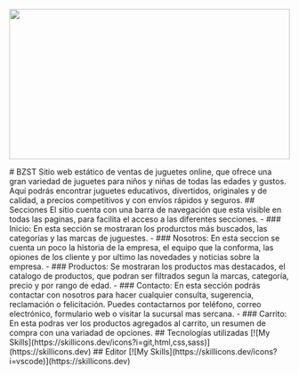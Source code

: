 <p><img src="https://cdn.dribbble.com/users/2158774/screenshots/4416038/music-boy.gif" height=270px width=100%></p>
# BZST
Sitio web estático de ventas de juguetes online, que ofrece una gran variedad de juguetes para niños y niñas de todas las edades y gustos. Aquí podrás encontrar juguetes educativos, divertidos, originales y de calidad, a precios competitivos y con envíos rápidos y seguros.
## Secciones
El sitio cuenta con una barra de navegación que esta visible en todas las paginas, para facilita el acceso a las diferentes secciones.
- ### Inicio:
En esta sección se mostraran los produrctos más buscados, las categorías y las marcas de juguestes.
- ### Nosotros:
En esta seccion se cuenta un poco la historia de la empresa, el equipo que la conforma, las opiones de los cliente y por ultimo las novedades y noticias sobre la empresa.
- ### Productos:
Se mostraran los productos mas destacados, el catalogo de productos, que podran ser filtrados segun la marcas, categoría, precio y por rango de edad.
- ### Contacto:
En esta sección podrás contactar con nosotros para hacer cualquier consulta, sugerencia, reclamación o felicitación. Puedes contactarnos por teléfono, correo electrónico, formulario web o visitar la sucursal mas sercana.
- ### Carrito:
En esta podras ver los productos agregados al carrito, un resumen de compra con una variadad de opciones.
## Tecnologías utilizadas
[![My Skills](https://skillicons.dev/icons?i=git,html,css,sass)](https://skillicons.dev)
## Editor 
[![My Skills](https://skillicons.dev/icons?i=vscode)](https://skillicons.dev)
